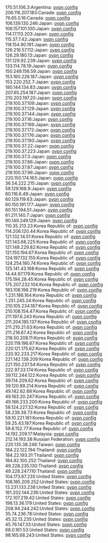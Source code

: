 170.51.106.3:Argentina: [ovpn config](vpn/170_51_106_3.ovpn)  
206.116.207.183:Canada: [ovpn config](vpn/206_116_207_183.ovpn)  
76.65.0.16:Canada: [ovpn config](vpn/76_65_0_16.ovpn)  
106.139.130.246:Japan: [ovpn config](vpn/106_139_130_246.ovpn)  
106.157.101.100:Japan: [ovpn config](vpn/106_157_101_100.ovpn)  
114.17.113.203:Japan: [ovpn config](vpn/114_17_113_203.ovpn)  
115.37.7.42:Japan: [ovpn config](vpn/115_37_7_42.ovpn)  
118.154.90.191:Japan: [ovpn config](vpn/118_154_90_191.ovpn)  
126.216.57.112:Japan: [ovpn config](vpn/126_216_57_112.ovpn)  
126.29.180.13:Japan: [ovpn config](vpn/126_29_180_13.ovpn)  
131.129.92.239:Japan: [ovpn config](vpn/131_129_92_239.ovpn)  
133.114.78.19:Japan: [ovpn config](vpn/133_114_78_19.ovpn)  
150.249.156.59:Japan: [ovpn config](vpn/150_249_156_59.ovpn)  
153.160.226.187:Japan: [ovpn config](vpn/153_160_226_187.ovpn)  
153.220.252.7:Japan: [ovpn config](vpn/153_220_252_7.ovpn)  
180.144.134.83:Japan: [ovpn config](vpn/180_144_134_83.ovpn)  
207.65.254.187:Japan: [ovpn config](vpn/207_65_254_187.ovpn)  
210.203.197.20:Japan: [ovpn config](vpn/210_203_197_20.ovpn)  
219.100.37.109:Japan: [ovpn config](vpn/219_100_37_109.ovpn)  
219.100.37.129:Japan: [ovpn config](vpn/219_100_37_129.ovpn)  
219.100.37.144:Japan: [ovpn config](vpn/219_100_37_144.ovpn)  
219.100.37.16:Japan: [ovpn config](vpn/219_100_37_16.ovpn)  
219.100.37.169:Japan: [ovpn config](vpn/219_100_37_169.ovpn)  
219.100.37.172:Japan: [ovpn config](vpn/219_100_37_172.ovpn)  
219.100.37.176:Japan: [ovpn config](vpn/219_100_37_176.ovpn)  
219.100.37.193:Japan: [ovpn config](vpn/219_100_37_193.ovpn)  
219.100.37.22:Japan: [ovpn config](vpn/219_100_37_22.ovpn)  
219.100.37.223:Japan: [ovpn config](vpn/219_100_37_223.ovpn)  
219.100.37.3:Japan: [ovpn config](vpn/219_100_37_3.ovpn)  
219.100.37.86:Japan: [ovpn config](vpn/219_100_37_86.ovpn)  
219.100.37.87:Japan: [ovpn config](vpn/219_100_37_87.ovpn)  
219.100.37.96:Japan: [ovpn config](vpn/219_100_37_96.ovpn)  
220.150.174.163:Japan: [ovpn config](vpn/220_150_174_163.ovpn)  
36.54.222.215:Japan: [ovpn config](vpn/36_54_222_215.ovpn)  
59.129.168.9:Japan: [ovpn config](vpn/59_129_168_9.ovpn)  
60.116.6.49:Japan: [ovpn config](vpn/60_116_6_49.ovpn)  
60.129.119.63:Japan: [ovpn config](vpn/60_129_119_63.ovpn)  
60.150.191.177:Japan: [ovpn config](vpn/60_150_191_177.ovpn)  
60.151.194.51:Japan: [ovpn config](vpn/60_151_194_51.ovpn)  
61.211.140.7:Japan: [ovpn config](vpn/61_211_140_7.ovpn)  
90.149.249.129:Japan: [ovpn config](vpn/90_149_249_129.ovpn)  
110.35.213.23:Korea Republic of: [ovpn config](vpn/110_35_213_23.ovpn)  
114.206.120.44:Korea Republic of: [ovpn config](vpn/114_206_120_44.ovpn)  
121.132.14.51:Korea Republic of: [ovpn config](vpn/121_132_14_51.ovpn)  
121.143.68.225:Korea Republic of: [ovpn config](vpn/121_143_68_225.ovpn)  
121.148.229.82:Korea Republic of: [ovpn config](vpn/121_148_229_82.ovpn)  
121.150.194.67:Korea Republic of: [ovpn config](vpn/121_150_194_67.ovpn)  
124.197.132.155:Korea Republic of: [ovpn config](vpn/124_197_132_155.ovpn)  
124.254.180.74:Korea Republic of: [ovpn config](vpn/124_254_180_74.ovpn)  
125.141.43.168:Korea Republic of: [ovpn config](vpn/125_141_43_168.ovpn)  
14.44.97.179:Korea Republic of: [ovpn config](vpn/14_44_97_179.ovpn)  
175.194.28.45:Korea Republic of: [ovpn config](vpn/175_194_28_45.ovpn)  
175.207.232.104:Korea Republic of: [ovpn config](vpn/175_207_232_104.ovpn)  
183.106.198.219:Korea Republic of: [ovpn config](vpn/183_106_198_219.ovpn)  
1.231.186.164:Korea Republic of: [ovpn config](vpn/1_231_186_164.ovpn)  
1.251.245.24:Korea Republic of: [ovpn config](vpn/1_251_245_24.ovpn)  
210.105.234.187:Korea Republic of: [ovpn config](vpn/210_105_234_187.ovpn)  
210.108.154.47:Korea Republic of: [ovpn config](vpn/210_108_154_47.ovpn)  
211.197.6.243:Korea Republic of: [ovpn config](vpn/211_197_6_243.ovpn)  
211.204.195.137:Korea Republic of: [ovpn config](vpn/211_204_195_137.ovpn)  
211.210.21.63:Korea Republic of: [ovpn config](vpn/211_210_21_63.ovpn)  
211.216.67.42:Korea Republic of: [ovpn config](vpn/211_216_67_42.ovpn)  
218.50.208.11:Korea Republic of: [ovpn config](vpn/218_50_208_11.ovpn)  
220.119.196.67:Korea Republic of: [ovpn config](vpn/220_119_196_67.ovpn)  
220.121.175.62:Korea Republic of: [ovpn config](vpn/220_121_175_62.ovpn)  
220.92.233.217:Korea Republic of: [ovpn config](vpn/220_92_233_217.ovpn)  
221.142.139.209:Korea Republic of: [ovpn config](vpn/221_142_139_209.ovpn)  
221.150.237.54:Korea Republic of: [ovpn config](vpn/221_150_237_54.ovpn)  
222.97.33.174:Korea Republic of: [ovpn config](vpn/222_97_33_174.ovpn)  
39.112.244.122:Korea Republic of: [ovpn config](vpn/39_112_244_122.ovpn)  
39.114.209.62:Korea Republic of: [ovpn config](vpn/39_114_209_62.ovpn)  
39.120.89.214:Korea Republic of: [ovpn config](vpn/39_120_89_214.ovpn)  
49.142.62.68:Korea Republic of: [ovpn config](vpn/49_142_62_68.ovpn)  
49.163.20.247:Korea Republic of: [ovpn config](vpn/49_163_20_247.ovpn)  
49.166.233.200:Korea Republic of: [ovpn config](vpn/49_166_233_200.ovpn)  
58.124.227.32:Korea Republic of: [ovpn config](vpn/58_124_227_32.ovpn)  
58.239.39.73:Korea Republic of: [ovpn config](vpn/58_239_39_73.ovpn)  
59.10.221.161:Korea Republic of: [ovpn config](vpn/59_10_221_161.ovpn)  
59.25.43.187:Korea Republic of: [ovpn config](vpn/59_25_43_187.ovpn)  
59.8.152.77:Korea Republic of: [ovpn config](vpn/59_8_152_77.ovpn)  
14.192.209.17:Malaysia: [ovpn config](vpn/14_192_209_17.ovpn)  
212.14.193.38:Russian Federation: [ovpn config](vpn/212_14_193_38.ovpn)  
220.135.38.248:Taiwan: [ovpn config](vpn/220_135_38_248.ovpn)  
184.22.122.194:Thailand: [ovpn config](vpn/184_22_122_194.ovpn)  
184.22.193.31:Thailand: [ovpn config](vpn/184_22_193_31.ovpn)  
184.82.100.252:Thailand: [ovpn config](vpn/184_82_100_252.ovpn)  
49.228.235.130:Thailand: [ovpn config](vpn/49_228_235_130.ovpn)  
49.228.247.110:Thailand: [ovpn config](vpn/49_228_247_110.ovpn)  
104.173.67.235:United States: [ovpn config](vpn/104_173_67_235.ovpn)  
108.185.209.252:United States: [ovpn config](vpn/108_185_209_252.ovpn)  
13.231.133.238:United States: [ovpn config](vpn/13_231_133_238.ovpn)  
161.202.144.236:United States: [ovpn config](vpn/161_202_144_236.ovpn)  
172.107.219.42:United States: [ovpn config](vpn/172_107_219_42.ovpn)  
198.13.36.179:United States: [ovpn config](vpn/198_13_36_179.ovpn)  
208.94.244.242:United States: [ovpn config](vpn/208_94_244_242.ovpn)  
35.74.236.78:United States: [ovpn config](vpn/35_74_236_78.ovpn)  
45.32.13.235:United States: [ovpn config](vpn/45_32_13_235.ovpn)  
45.76.147.33:United States: [ovpn config](vpn/45_76_147_33.ovpn)  
68.0.161.53:United States: [ovpn config](vpn/68_0_161_53.ovpn)  
98.165.68.243:United States: [ovpn config](vpn/98_165_68_243.ovpn)  

